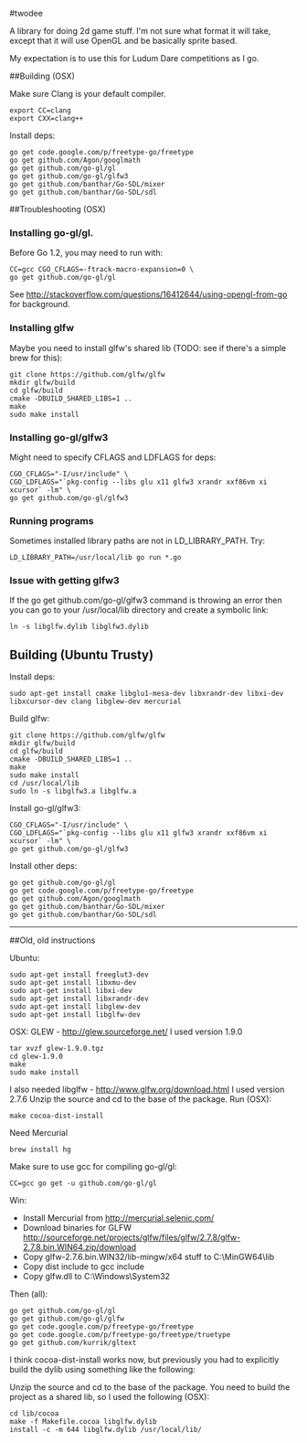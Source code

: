 #twodee


A library for doing 2d game stuff.  I'm not sure what format it will take,
except that it will use OpenGL and be basically sprite based.

My expectation is to use this for Ludum Dare competitions as I go.


##Building (OSX)

Make sure Clang is your default compiler.

    export CC=clang
    export CXX=clang++

Install deps:

    go get code.google.com/p/freetype-go/freetype
    go get github.com/Agon/googlmath
    go get github.com/go-gl/gl
    go get github.com/go-gl/glfw3
    go get github.com/banthar/Go-SDL/mixer
    go get github.com/banthar/Go-SDL/sdl

##Troubleshooting (OSX)


### Installing go-gl/gl.
Before Go 1.2, you may need to run with:

    CC=gcc CGO_CFLAGS=-ftrack-macro-expansion=0 \
    go get github.com/go-gl/gl

See http://stackoverflow.com/questions/16412644/using-opengl-from-go for background.

### Installing glfw
Maybe you need to install glfw's shared lib (TODO: see if there's a simple brew for this):

    git clone https://github.com/glfw/glfw
    mkdir glfw/build
    cd glfw/build
    cmake -DBUILD_SHARED_LIBS=1 ..
    make
    sudo make install

### Installing go-gl/glfw3
Might need to specify CFLAGS and LDFLAGS for deps:

    CGO_CFLAGS="-I/usr/include" \
    CGO_LDFLAGS="`pkg-config --libs glu x11 glfw3 xrandr xxf86vm xi xcursor` -lm" \
    go get github.com/go-gl/glfw3

### Running programs
Sometimes installed library paths are not in LD_LIBRARY_PATH. Try:

    LD_LIBRARY_PATH=/usr/local/lib go run *.go

### Issue with getting glfw3
If the go get github.com/go-gl/glfw3 command is throwing an error then you can go to your /usr/local/lib directory and create a symbolic link:

    ln -s libglfw.dylib libglfw3.dylib    

## Building (Ubuntu Trusty)

Install deps:

    sudo apt-get install cmake libglu1-mesa-dev libxrandr-dev libxi-dev libxcursor-dev clang libglew-dev mercurial

Build glfw:

    git clone https://github.com/glfw/glfw
    mkdir glfw/build
    cd glfw/build
    cmake -DBUILD_SHARED_LIBS=1 ..
    make
    sudo make install
    cd /usr/local/lib
    sudo ln -s libglfw3.a libglfw.a

 Install go-gl/glfw3:

    CGO_CFLAGS="-I/usr/include" \
    CGO_LDFLAGS="`pkg-config --libs glu x11 glfw3 xrandr xxf86vm xi xcursor` -lm" \
    go get github.com/go-gl/glfw3

Install other deps:

    go get github.com/go-gl/gl
    go get code.google.com/p/freetype-go/freetype
    go get github.com/Agon/googlmath
    go get github.com/banthar/Go-SDL/mixer
    go get github.com/banthar/Go-SDL/sdl

-------------------------------------

##Old, old instructions

Ubuntu:

    sudo apt-get install freeglut3-dev
    sudo apt-get install libxmu-dev
    sudo apt-get install libxi-dev
    sudo apt-get install libxrandr-dev
    sudo apt-get install libglew-dev
    sudo apt-get install libglfw-dev

OSX:
  GLEW - http://glew.sourceforge.net/
  I used version 1.9.0

    tar xvzf glew-1.9.0.tgz
    cd glew-1.9.0
    make
    sudo make install

  I also needed
  libglfw - http://www.glfw.org/download.html
  I used version 2.7.6
  Unzip the source and cd to the base of the package.  Run (OSX):

    make cocoa-dist-install

  Need Mercurial

    brew install hg

  Make sure to use gcc for compiling go-gl/gl:

    CC=gcc go get -u github.com/go-gl/gl

Win:
  * Install Mercurial from http://mercurial.selenic.com/
  * Download binaries for GLFW http://sourceforge.net/projects/glfw/files/glfw/2.7.8/glfw-2.7.8.bin.WIN64.zip/download
  * Copy glfw-2.7.6.bin.WIN32/lib-mingw/x64 stuff to C:\MinGW64\lib
  * Copy dist include to gcc include
  * Copy glfw.dll to C:\Windows\System32

Then (all):

    go get github.com/go-gl/gl
    go get github.com/go-gl/glfw
    go get code.google.com/p/freetype-go/freetype
    go get code.google.com/p/freetype-go/freetype/truetype
    go get github.com/kurrik/gltext

I think cocoa-dist-install works now, but previously you had to explicitly
build the dylib using something like the following:

Unzip the source and cd to the base of the package.
You need to build the project as a shared lib, so I used the
following (OSX):

    cd lib/cocoa
    make -f Makefile.cocoa libglfw.dylib
    install -c -m 644 libglfw.dylib /usr/local/lib/

